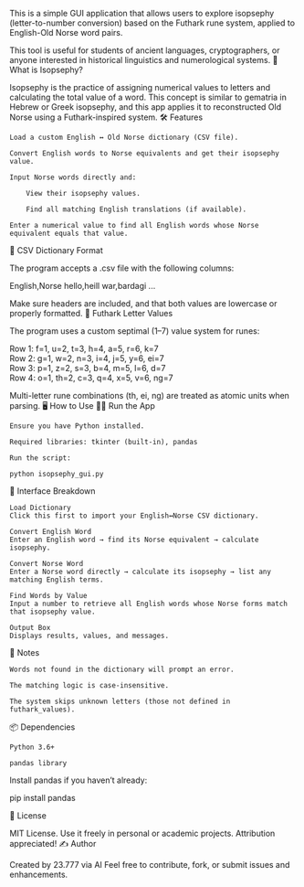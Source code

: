 This is a simple GUI application that allows users to explore isopsephy (letter-to-number conversion) based on the Futhark rune system, applied to English-Old Norse word pairs.

This tool is useful for students of ancient languages, cryptographers, or anyone interested in historical linguistics and numerological systems.
📜 What is Isopsephy?

Isopsephy is the practice of assigning numerical values to letters and calculating the total value of a word. This concept is similar to gematria in Hebrew or Greek isopsephy, and this app applies it to reconstructed Old Norse using a Futhark-inspired system.
🛠 Features

    Load a custom English ↔ Old Norse dictionary (CSV file).

    Convert English words to Norse equivalents and get their isopsephy value.

    Input Norse words directly and:

        View their isopsephy values.

        Find all matching English translations (if available).

    Enter a numerical value to find all English words whose Norse equivalent equals that value.

📁 CSV Dictionary Format

The program accepts a .csv file with the following columns:

English,Norse
hello,heill
war,bardagi
...

Make sure headers are included, and that both values are lowercase or properly formatted.
🔢 Futhark Letter Values

The program uses a custom septimal (1–7) value system for runes:

Row 1: f=1, u=2, t=3, h=4, a=5, r=6, k=7  
Row 2: g=1, w=2, n=3, i=4, j=5, y=6, ei=7  
Row 3: p=1, z=2, s=3, b=4, m=5, l=6, d=7  
Row 4: o=1, th=2, c=3, q=4, x=5, v=6, ng=7  

Multi-letter rune combinations (th, ei, ng) are treated as atomic units when parsing.
🖥 How to Use
🏃‍♂️ Run the App

    Ensure you have Python installed.

    Required libraries: tkinter (built-in), pandas

    Run the script:

    python isopsephy_gui.py

🧰 Interface Breakdown

    Load Dictionary
    Click this first to import your English↔Norse CSV dictionary.

    Convert English Word
    Enter an English word → find its Norse equivalent → calculate isopsephy.

    Convert Norse Word
    Enter a Norse word directly → calculate its isopsephy → list any matching English terms.

    Find Words by Value
    Input a number to retrieve all English words whose Norse forms match that isopsephy value.

    Output Box
    Displays results, values, and messages.

🚨 Notes

    Words not found in the dictionary will prompt an error.

    The matching logic is case-insensitive.

    The system skips unknown letters (those not defined in futhark_values).

📦 Dependencies

    Python 3.6+

    pandas library

Install pandas if you haven’t already:

pip install pandas

📄 License

MIT License. Use it freely in personal or academic projects. Attribution appreciated!
✍️ Author

Created by 23.777 via AI
Feel free to contribute, fork, or submit issues and enhancements.
